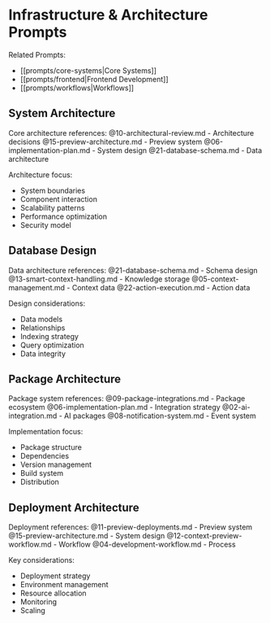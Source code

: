 # Infrastructure & Architecture Prompts

Related Prompts:
- [[prompts/core-systems|Core Systems]]
- [[prompts/frontend|Frontend Development]]
- [[prompts/workflows|Workflows]]

## System Architecture
Core architecture references:
@10-architectural-review.md - Architecture decisions
@15-preview-architecture.md - Preview system
@06-implementation-plan.md - System design
@21-database-schema.md - Data architecture

Architecture focus:
- System boundaries
- Component interaction
- Scalability patterns
- Performance optimization
- Security model

## Database Design
Data architecture references:
@21-database-schema.md - Schema design
@13-smart-context-handling.md - Knowledge storage
@05-context-management.md - Context data
@22-action-execution.md - Action data

Design considerations:
- Data models
- Relationships
- Indexing strategy
- Query optimization
- Data integrity

## Package Architecture
Package system references:
@09-package-integrations.md - Package ecosystem
@06-implementation-plan.md - Integration strategy
@02-ai-integration.md - AI packages
@08-notification-system.md - Event system

Implementation focus:
- Package structure
- Dependencies
- Version management
- Build system
- Distribution

## Deployment Architecture
Deployment references:
@11-preview-deployments.md - Preview system
@15-preview-architecture.md - System design
@12-context-preview-workflow.md - Workflow
@04-development-workflow.md - Process

Key considerations:
- Deployment strategy
- Environment management
- Resource allocation
- Monitoring
- Scaling 